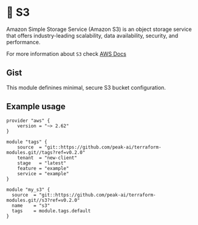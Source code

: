 # :open_file_folder: S3

Amazon Simple Storage Service (Amazon S3) is an object storage service that offers industry-leading scalability, data availability, security, and performance.

For more information about `S3` check [AWS Docs](https://aws.amazon.com/s3/)

## Gist
This module definines minimal, secure S3 bucket configuration.

## Example usage

```hcl
provider "aws" {
    version = "~> 2.62"
}

module "tags" {
    source  = "git::https://github.com/peak-ai/terraform-modules.git//tags?ref=v0.2.0"
    tenant  = "new-client"
    stage   = "latest"
    feature = "example"
    service = "example"
}

module "my_s3" {
  source  = "git::https://github.com/peak-ai/terraform-modules.git//s3?ref=v0.2.0"
  name    = "s3"
  tags    = module.tags.default
}
```
